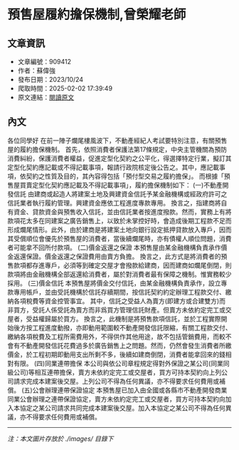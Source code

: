 # 預售屋履約擔保機制,曾榮耀老師

## 文章資訊
- 文章編號：909412
- 作者：蘇偉強
- 發布日期：2023/10/24
- 爬取時間：2025-02-02 17:39:49
- 原文連結：[閱讀原文](https://real-estate.get.com.tw/Columns/detail.aspx?no=909412)

## 內文
各位同學好
在前一陣子爛尾樓風波下，不動產經紀人考試要特別注意，有關預售屋的履約擔保機制。
首先，依照消費者保護法第17條規定，中央主管機關為預防消費糾紛，保護消費者權益，促進定型化契約之公平化，得選擇特定行業，擬訂其定型化契約應記載或不得記載事項，報請行政院核定後公告之。其中，應記載事項，依契約之性質及目的，其內容得包括「預付型交易之履約擔保」。
而根據「預售屋買賣定型化契約應記載及不得記載事項」，履約擔保機制如下：
(一)不動產開發信託
由建商或起造人將建案土地及興建資金信託予某金融機構或經政府許可之信託業者執行履約管理。興建資金應依工程進度專款專用。
換言之，指建商將自有資金、貸款資金與預售收入信託，並由信託業者按進度撥款。然而，實務上有將款項花太多在同建案之廣告銷售上，以致於未掌控好時，會造成後期工程款不足而形成爛尾情形。此外，由於建商是將建案土地向銀行設定抵押貸款放入專戶，因而其受償順位會優先於預售屋的消費者，當後續爛尾時，亦有債權人順位問題，消費者可能拿不回所付款項。
(二)價金返還之保證
本預售屋由某金融機構負責承作價金返還保證。價金返還之保證費用由賣方負擔。
換言之，此方式是將消費者的預售款項都存進專戶，必須等到確定交屋才會撥款給建商，因而建商如爛尾倒閉，則款項將由金融機構全部返還給消費者，屬於對消費者最有保障之機制。惟實務較少採用。
(三)價金信託
本預售屋將價金交付信託，由某金融機構負責承作，設立專款專用帳戶，並由受託機構於信託存續期間，按信託契約約定辦理工程款交付、繳納各項稅費等資金控管事宜。
其中，信託之受益人為賣方(即建方或合建雙方)而非買方，受託人係受託為賣方而非爲買方管理信託財產。但賣方未依約定完工或交屋者，受益權歸屬於買方。
換言之，此機制是將預售款項信託，並於工程實際開始後方按工程進度動撥，亦即動用範圍較不動產開發信託限縮，有關工程款交付、繳納各項稅費及工程所需費用外，不得供作其他用途，故不包括管銷費用，而較不會有不動產開發信託花費過多於廣告銷售上之問題。然而，仍然會發生消費者所繳價金，於工程初期即動用支出所剩不多，後續如建商倒閉，消費者能拿回來的錢相對有限。
(四)同業連帶擔保
本公司與依公司章程規定得對外保證之某公司(同業同級公司)等相互連帶擔保，賣方未依約定完工或交屋者，買方可持本契約向上列公司請求完成本建案後交屋。上列公司不得為任何異議，亦不得要求任何費用或補償。
(五)公會辦理連帶保證協定
本預售屋已加入由全國或各縣市不動產開發商業同業公會辦理之連帶保證協定，賣方未依約定完工或交屋者，買方可持本契約向加入本協定之某公司請求共同完成本建案後交屋。加入本協定之某公司不得為任何異議，亦不得要求任何費用或補償。

---
*注：本文圖片存放於 ./images/ 目錄下*
